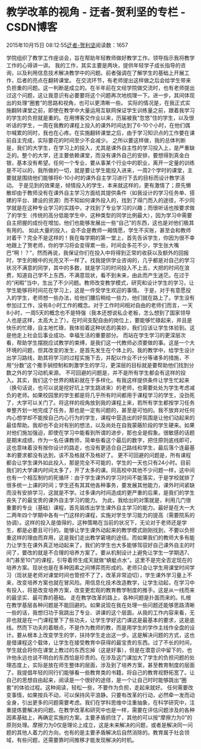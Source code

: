 
# 教学改革的视角 - 迂者-贺利坚的专栏 - CSDN博客

2015年10月15日 08:12:55[迂者-贺利坚](https://me.csdn.net/sxhelijian)阅读数：1657


学院组织了教学工作座谈会，旨在帮助年轻教师做好教学工作。领导指示我将教学工作的心得讲一讲。
我的工作，其实主要是两块，提供年轻学子成长指导的咨询，以及利用信息技术解决教学中的问题。前者强调在了解学生的基础上开展工作，后者的亮点在翻转课堂。
在交流环节，有老师提出这样做之后会给学生带来负担重的问题。这一判断是成立的。在半年前在文经学院做交流时，也有老师提出过这个问题，这让我意识有必要要将这个问题再次地梳理一下。进一步，其间体现出的处理“圈套”的思路和视角，也可以更清晰一些。
实际的情况是，在我正式实施翻转课堂之前，即使在教学中大量运用互联网保证学生训练量之前，跟着我学习的学生的负担就是重的。在用博客交作业以来，历届被我“忽悠”住的学生，以及很听话的学生，一周在我教的课程上投入的课外时间达到了6-10个小时，在他们偶尔喊累的同时，我也在心疼。在实施翻转课堂之后，由于学习知识点的工作要在课前自主完成，实际要花的时间至少不会减少。
之所以要这样做，我的总体判断是，我们的大学生，在学习上的投入，尤其是课外自主性的学习投入上，是严重缺乏的。整个的大学，还主要依赖课堂，而没有课外自己的安排，要想得到真金白银，基本没有希望。任何一个专业，要从事某个行业中的职业，离开一定量的训练是不可以的，我所做的一切，就是要让学生能投入进来，一周2个学时的课堂，主要就是围绕他们能够将6-10小时的课外自主学习进行下去的目标而设计教学活动。
于是见到的效果是，倾情投入的学生，本来就这样的，更有激情了；原先懒散却由于教师没有在课外自主学习方面给其提供条件（如我设计的学习任务单、搭建的平台、建设的资源）而不知如何课外投入的，找到了得门而入的途径，不少同学就是在这种专业学习的实践中，才找到了专业学习的兴趣；而很听话也按要求做了的学生（传统的高分低能学生中，这种类型的同学比例最大），因为学习中需要自主把握的成份在增加，他们也能够发展出一些“自己”的东西，这也是对他们极其有用的。
如此大量的投入，会不会是教师一厢情愿，学生不买账，甚至会和教师对着干？完全不是这样的！我在每学期的第一堂上，首先告诉学生，你因为很不幸地跟上了贺老师，你的学习将会变得累一些，时间会多花不少，学生张大嘴巴“啊！？”，然而再说，我保证你们在投入中将得到正常的收获以及额外的回报时，学生的眼中的光亮又不一样了。找我提供学业咨询的，几乎都是对自己的学习状况不满意的同学，其中的多数，就是学习的时间投入不上去，大把的时间在浪费，知道自己学不上东西，不满意现状，看不到未来，由此而产生迷茫。在过于的“闲暇”当中，生出了不少问题。教师改变教学模式，研究和设计学生的学习，让学生能够将时间花在学习上，这是一件受学生欢迎的事情。
于是，对于有意愿投入的学生，老师想一些办法，给他们腰后稍给一些力，他们就在路上了。学生没有参加过工作，没有8小时工作的概念。对于工作时间相对自由的老师们而言，一天8小时，一周5天的概念也不是特强（我本还想说私企老板，怎么想到了国家领导人也是这样，太高大上了）。在时间支配自由的岗位上，要能够忙碌起来，并且是快乐的忙碌，自主地忙碌，我体验着这种状态的美妙，我们应该让学生体验到。这是他走上社会后事业成功、幸福生活的重要部分。
而站在学生学习的更深层次看，帮助学生摆脱应试教学的束缚，是我们这一代教师必须要做的事。这是一个大环境的问题，但其改变的发生，是首先发生在个体上的。我的教学中，给学生设计出学习路线，助其将学习的过程实施下去，并配以作业不计分等诸多的措施，不用“分数”这个撒手锏控制和刺激学生的学习，更深层的目标就是要帮助他们找到分数之外的学习动机来源。
不可回避的问题是，并不是所有学生都会有这样的投入。其实，我们这个世界的精彩就在于多样化。有我这样提供条件让学生忙起来（换句话说，也可以说是挖好坑上学生跳进来）的老师，也需要处处为学生考虑减负的老师。如果校园里的学生都是将几乎所有时间都用于课程学习的学生，没劲死了，大学可以关门了。将这样的视角放到我的课程上来，若所有学生都按学习任务单整齐划一地完成了任务，那也是一定有问题的，甚至是可怕的。我不放弃对任何内心想学却不能按自己内心行为的学生，课程中营造出的好氛围是让他们动起来的最佳帮助。我却也不会对有别的想法，以及尚处在自我蒙蔽阶段的学生硬来。如果对他们施加强迫，即使在学习中能看到所谓的进步，那也全是假象。很敏感的话题是期末成绩，作为一名任课教师，简单些看这个最后的数字，把住原则底线即可，这也意味着没有按你设计的路走，也没有更适合自己路线和学生，最后落个连最基本的要求都没有达到，该不及格就不及格好了。
更不可回避的问题是，所有课程都会让学生课外如此投入，那是完全不可能的，学生的一天也只有24小时。目前我们的大学课内时间太多了，开了太多的课。同高校中其他不少问题一样，这中间也有一个相互制约的死循环：由于学生课外的学习时间不能落实，于是学校就排了很多统一上课的时间；学生还有其其他各种事务，要发展其他能力，课外时间紧缺而没有安排学习，这就是不学。过多课内时间造成的更严重的后果，是我们的学生丧失了的最宝贵的课外自主学习的能力。
为此，我给出的对策就是，利用几门很重要的专业（基础）课程，首先锻炼出学生课外自主学习的能力。最好是在大一大二两年四个学期中各有一门这样的课程，实施对学生学习能力的提高（需要院系的协调）。这样的投入是值得的，这种策略在当前的状况下，无论对于老师还是学生，都是必要且可行的。能够让学生课外动起来的教学模式刚刚找到，不要以负担重这样的理由而弃用，这是我们走出教学窘境的途径。而如果我们的教师大多有能力让学生在课外真正地动起来了，我们的学生也大多能够驾驭好自己课外自主的时间了，要改的就是不合理的培养方案了。要从机制设计上避免让学生一学期选7、8门甚至10门的课程，引导着师生成天就做“蜻蜓点水”。这里不是完全否定现在的培养方案。现状也是在多种因素之间博弈而形成的。老师只会让学生用课堂时间学习（现状是老师对课堂时间也管控不了了，改革非常迫切），学生课外学习量上不来，改变培养方案也就在冒风险。用信息化技术改造教学，让学生动起，在学习中有投入，将是改变培养方案，改变更宏观的教育教学制度的推手。这是从一线而来的最坚实、最可靠的基础。
走在教学改革的路上，各种问题是扑面而来的。扎根在教学基层各种问题是不能回避的。如果说现在我在处理一些问题还能够思路清晰一些的话，我想归功于我跳出了专业、讲课的这个层面。从我的工作内容来看，无非也就是在一门课程里下了些功夫，让学生学好这门课这是最基本的要求，这是底线。然而下功夫的着眼点，不是作为教师的教，而是用学生的学作主线作全盘的设计。要从根本上改变学生的学，扶持学生走出这一步。这是解决问题的方式，这也是借课程这个载体，让学生在接受教育中获得的最宝贵的东西。过了不长的时间，学生就会将你在课堂上教过的东西忘掉（这是好事），但是在潜意识中留下的，也许他永远也说不明白的东西恰是珍贵的。在涉及这门课加大了学生的负担问题的处理态度上，实际是放在师生整体的层面，涉及到了培养方案，甚至教育制度的层面了。我提倡年轻的同行们能够看一些教育类的书籍，将自己的教育视野拓宽了。让自己的思想自由起来，阅读是一个很好的途径，是一个让自己时时能够跳出“圈套”的体验过程。这种阅读，轻松一些，不要作为负担，走起来就好。
任何需要改变事情，如果按兵不动，可以保持风平浪静。只要有改革的行动，必然牵一发而动全身，引出更多的问题需要考虑。我们在学科思维中注重抽象，在科学研究中，注重提炼要解决的问题。在教学改革和研究中也是一样，需要在评估问题涉及的各种因素基础上，再确定实施的方案。主要矛盾抓住了，其他的可以按“摩擦力为0”的原则处理。摩擦力为0仅是理论上成立，这是未来解决的问题，或者是解决同一问题的其他人着力的方向，也有的是主要矛盾解决后自然消除的。教育属于社会领域，有些问题，还需要靠时间推移才能发现解决的时机。


